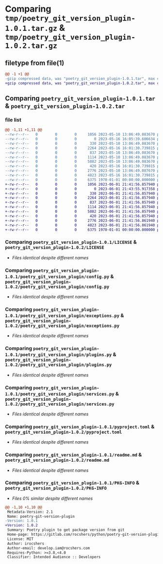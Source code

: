 # Comparing `tmp/poetry_git_version_plugin-1.0.1.tar.gz` & `tmp/poetry_git_version_plugin-1.0.2.tar.gz`

## filetype from file(1)

```diff
@@ -1 +1 @@
-gzip compressed data, was "poetry_git_version_plugin-1.0.1.tar", max compression
+gzip compressed data, was "poetry_git_version_plugin-1.0.2.tar", max compression
```

## Comparing `poetry_git_version_plugin-1.0.1.tar` & `poetry_git_version_plugin-1.0.2.tar`

### file list

```diff
@@ -1,11 +1,11 @@
--rw-r--r--   0        0        0     1056 2023-05-10 13:06:49.083670 poetry_git_version_plugin-1.0.1/LICENSE
--rw-r--r--   0        0        0        0 2023-05-16 16:05:39.606634 poetry_git_version_plugin-1.0.1/poetry_git_version_plugin/__init__.py
--rw-r--r--   0        0        0      330 2023-05-10 13:06:49.083670 poetry_git_version_plugin-1.0.1/poetry_git_version_plugin/commands.py
--rw-r--r--   0        0        0     2264 2023-05-16 16:01:30.739815 poetry_git_version_plugin-1.0.1/poetry_git_version_plugin/config.py
--rw-r--r--   0        0        0      837 2023-05-10 13:06:49.083670 poetry_git_version_plugin-1.0.1/poetry_git_version_plugin/exceptions.py
--rw-r--r--   0        0        0     1114 2023-05-10 13:06:49.083670 poetry_git_version_plugin-1.0.1/poetry_git_version_plugin/plugins.py
--rw-r--r--   0        0        0     5882 2023-05-10 13:06:49.083670 poetry_git_version_plugin-1.0.1/poetry_git_version_plugin/services.py
--rw-r--r--   0        0        0      420 2023-05-16 16:01:30.739815 poetry_git_version_plugin-1.0.1/poetry_git_version_plugin/utils.py
--rw-r--r--   0        0        0     2776 2023-05-10 13:06:49.087670 poetry_git_version_plugin-1.0.1/pyproject.toml
--rw-r--r--   0        0        0     4823 2023-05-16 16:01:30.739815 poetry_git_version_plugin-1.0.1/readme.md
--rw-r--r--   0        0        0     6375 1970-01-01 00:00:00.000000 poetry_git_version_plugin-1.0.1/PKG-INFO
+-rw-r--r--   0        0        0     1056 2023-06-01 21:41:56.857940 poetry_git_version_plugin-1.0.2/LICENSE
+-rw-r--r--   0        0        0        0 2023-06-01 21:43:55.917358 poetry_git_version_plugin-1.0.2/poetry_git_version_plugin/__init__.py
+-rw-r--r--   0        0        0      330 2023-06-01 21:41:56.857940 poetry_git_version_plugin-1.0.2/poetry_git_version_plugin/commands.py
+-rw-r--r--   0        0        0     2264 2023-06-01 21:41:56.857940 poetry_git_version_plugin-1.0.2/poetry_git_version_plugin/config.py
+-rw-r--r--   0        0        0      837 2023-06-01 21:41:56.857940 poetry_git_version_plugin-1.0.2/poetry_git_version_plugin/exceptions.py
+-rw-r--r--   0        0        0     1114 2023-06-01 21:41:56.857940 poetry_git_version_plugin-1.0.2/poetry_git_version_plugin/plugins.py
+-rw-r--r--   0        0        0     5882 2023-06-01 21:41:56.857940 poetry_git_version_plugin-1.0.2/poetry_git_version_plugin/services.py
+-rw-r--r--   0        0        0      420 2023-06-01 21:41:56.857940 poetry_git_version_plugin-1.0.2/poetry_git_version_plugin/utils.py
+-rw-r--r--   0        0        0     2776 2023-06-01 21:41:56.861940 poetry_git_version_plugin-1.0.2/pyproject.toml
+-rw-r--r--   0        0        0     4823 2023-06-01 21:41:56.861940 poetry_git_version_plugin-1.0.2/readme.md
+-rw-r--r--   0        0        0     6375 1970-01-01 00:00:00.000000 poetry_git_version_plugin-1.0.2/PKG-INFO
```

### Comparing `poetry_git_version_plugin-1.0.1/LICENSE` & `poetry_git_version_plugin-1.0.2/LICENSE`

 * *Files identical despite different names*

### Comparing `poetry_git_version_plugin-1.0.1/poetry_git_version_plugin/config.py` & `poetry_git_version_plugin-1.0.2/poetry_git_version_plugin/config.py`

 * *Files identical despite different names*

### Comparing `poetry_git_version_plugin-1.0.1/poetry_git_version_plugin/exceptions.py` & `poetry_git_version_plugin-1.0.2/poetry_git_version_plugin/exceptions.py`

 * *Files identical despite different names*

### Comparing `poetry_git_version_plugin-1.0.1/poetry_git_version_plugin/plugins.py` & `poetry_git_version_plugin-1.0.2/poetry_git_version_plugin/plugins.py`

 * *Files identical despite different names*

### Comparing `poetry_git_version_plugin-1.0.1/poetry_git_version_plugin/services.py` & `poetry_git_version_plugin-1.0.2/poetry_git_version_plugin/services.py`

 * *Files identical despite different names*

### Comparing `poetry_git_version_plugin-1.0.1/pyproject.toml` & `poetry_git_version_plugin-1.0.2/pyproject.toml`

 * *Files identical despite different names*

### Comparing `poetry_git_version_plugin-1.0.1/readme.md` & `poetry_git_version_plugin-1.0.2/readme.md`

 * *Files identical despite different names*

### Comparing `poetry_git_version_plugin-1.0.1/PKG-INFO` & `poetry_git_version_plugin-1.0.2/PKG-INFO`

 * *Files 0% similar despite different names*

```diff
@@ -1,10 +1,10 @@
 Metadata-Version: 2.1
 Name: poetry-git-version-plugin
-Version: 1.0.1
+Version: 1.0.2
 Summary: Poetry plugin to get package version from git
 Home-page: https://gitlab.com/rocshers/python/poetry-git-version-plugin
 License: MIT
 Author: irocshers
 Author-email: develop.iam@rocshers.com
 Requires-Python: >=3.8,<4.0
 Classifier: Intended Audience :: Developers
```


